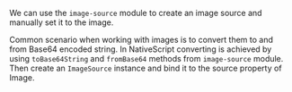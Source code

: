 We can use the `image-source` module to create an image source and manually set it to the image.
<snippet id='image-image-source'/>
<snippet id='image-image-source-ts'/>

Common scenario when working with images is to convert them to and from Base64 encoded string.
In NativeScript converting is achieved by using `toBase64String` and `fromBase64` methods from `image-source` module. Then create an `ImageSource` instance and bind it to the source property of Image.
<snippet id='using-base64-strings'/>
<snippet id='using-base64-strings-ts'/>